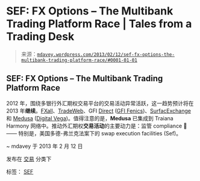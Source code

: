 <!--yml

分类：未分类

日期：2024-05-18 06:27:13

-->

# SEF: FX Options – The Multibank Trading Platform Race | Tales from a Trading Desk

> 来源：[`mdavey.wordpress.com/2013/02/12/sef-fx-options-the-multibank-trading-platform-race/#0001-01-01`](https://mdavey.wordpress.com/2013/02/12/sef-fx-options-the-multibank-trading-platform-race/#0001-01-01)

## SEF: FX Options – The Multibank Trading Platform Race

2012 年，围绕多银行外汇期权交易平台的交易活动异常活跃，这一趋势预计将在 2013 年**继续**。[FXall](http://www.fxall.com/about/news--press/8f91abe8-d548-4cd4-a2e5-155dbdf351db)、[TradeWeb](http://www.tradeweb.com/Institutional/Derivatives/FX-Options/)、GFI [Direct](http://www.fxweek.com/fx-week/news/2236603/gfi-fenics-repositions-fx-options-platform-as-it-targets-sef-licence) ([GFI Fenics](http://www.gfigroup.co.uk/gfifenics/products/fenicstrader.aspx))、[SurfacExchange](https://www.surfacexchange.com/Platform.aspx) 和 [Medusa](http://www.fxweek.com/fx-week/news/1899395/digital-vega-launches-multibank-options-trading-platform) ([Digital Vega](http://www.digitalvega.com/technology.html))。值得注意的是，**Medusa** 已集成到 Traiana Harmony 网络中。推动外汇期权**交易活动**的主要动力是：监管 compliance 🙂 —— 特别是，美国多德-弗兰克法案下的 swap execution facilities (Sef)。

~ mdavey 于 2013 年 2 月 12 日

发布在 [交易](https://mdavey.wordpress.com/category/trading/) 分类下

标签： [SEF](https://mdavey.wordpress.com/tag/sef/)
